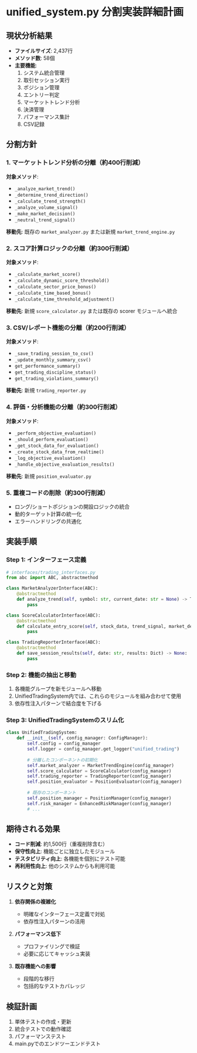 # unified_system.py 分割実装詳細計画

## 現状分析結果
- **ファイルサイズ**: 2,437行
- **メソッド数**: 58個
- **主要機能**:
  1. システム統合管理
  2. 取引セッション実行
  3. ポジション管理
  4. エントリー判定
  5. マーケットトレンド分析
  6. 決済管理
  7. パフォーマンス集計
  8. CSV記録

## 分割方針

### 1. マーケットトレンド分析の分離（約400行削減）
**対象メソッド**:
- `_analyze_market_trend()` 
- `_determine_trend_direction()`
- `_calculate_trend_strength()`
- `_analyze_volume_signal()`
- `_make_market_decision()`
- `_neutral_trend_signal()`

**移動先**: 既存の `market_analyzer.py` または新規 `market_trend_engine.py`

### 2. スコア計算ロジックの分離（約300行削減）
**対象メソッド**:
- `_calculate_market_score()`
- `_calculate_dynamic_score_threshold()`
- `_calculate_sector_price_bonus()`
- `_calculate_time_based_bonus()`
- `_calculate_time_threshold_adjustment()`

**移動先**: 新規 `score_calculator.py` または既存の scorer モジュールへ統合

### 3. CSV/レポート機能の分離（約200行削減）
**対象メソッド**:
- `_save_trading_session_to_csv()`
- `_update_monthly_summary_csv()`
- `get_performance_summary()`
- `get_trading_discipline_status()`
- `get_trading_violations_summary()`

**移動先**: 新規 `trading_reporter.py`

### 4. 評価・分析機能の分離（約300行削減）
**対象メソッド**:
- `_perform_objective_evaluation()`
- `_should_perform_evaluation()`
- `_get_stock_data_for_evaluation()`
- `_create_stock_data_from_realtime()`
- `_log_objective_evaluation()`
- `_handle_objective_evaluation_results()`

**移動先**: 新規 `position_evaluator.py`

### 5. 重複コードの削除（約300行削減）
- ロング/ショートポジションの開設ロジックの統合
- 動的ターゲット計算の統一化
- エラーハンドリングの共通化

## 実装手順

### Step 1: インターフェース定義
```python
# interfaces/trading_interfaces.py
from abc import ABC, abstractmethod

class MarketAnalyzerInterface(ABC):
    @abstractmethod
    def analyze_trend(self, symbol: str, current_date: str = None) -> TrendSignal:
        pass

class ScoreCalculatorInterface(ABC):
    @abstractmethod
    def calculate_entry_score(self, stock_data, trend_signal, market_decision) -> float:
        pass

class TradingReporterInterface(ABC):
    @abstractmethod
    def save_session_results(self, date: str, results: Dict) -> None:
        pass
```

### Step 2: 機能の抽出と移動
1. 各機能グループを新モジュールへ移動
2. UnifiedTradingSystem内では、これらのモジュールを組み合わせて使用
3. 依存性注入パターンで結合度を下げる

### Step 3: UnifiedTradingSystemのスリム化
```python
class UnifiedTradingSystem:
    def __init__(self, config_manager: ConfigManager):
        self.config = config_manager
        self.logger = config_manager.get_logger("unified_trading")
        
        # 分離したコンポーネントの初期化
        self.market_analyzer = MarketTrendEngine(config_manager)
        self.score_calculator = ScoreCalculator(config_manager)
        self.trading_reporter = TradingReporter(config_manager)
        self.position_evaluator = PositionEvaluator(config_manager)
        
        # 既存のコンポーネント
        self.position_manager = PositionManager(config_manager)
        self.risk_manager = EnhancedRiskManager(config_manager)
        # ...
```

## 期待される効果
- **コード削減**: 約1,500行（重複削除含む）
- **保守性向上**: 機能ごとに独立したモジュール
- **テスタビリティ向上**: 各機能を個別にテスト可能
- **再利用性向上**: 他のシステムからも利用可能

## リスクと対策
1. **依存関係の複雑化**
   - 明確なインターフェース定義で対処
   - 依存性注入パターンの活用

2. **パフォーマンス低下**
   - プロファイリングで検証
   - 必要に応じてキャッシュ実装

3. **既存機能への影響**
   - 段階的な移行
   - 包括的なテストカバレッジ

## 検証計画
1. 単体テストの作成・更新
2. 統合テストでの動作確認
3. パフォーマンステスト
4. main.pyでのエンドツーエンドテスト